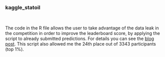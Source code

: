 ### kaggle_statoil 
<br />

The code in the R file allows the user to take advantage of the data leak in the competition in order to improve the leaderboard score, by applying the script to already submitted predictions. For details you can see the [blog post](http://mlampros.github.io/2018/02/01/Statoil_competition/). 
This script also allowed me the 24th place out of 3343 participants (top 1%).
